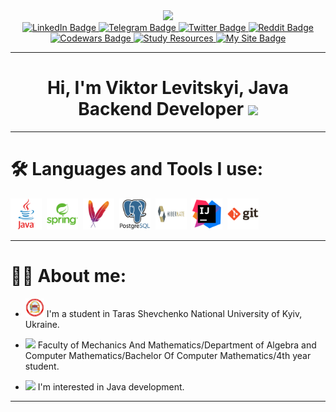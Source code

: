 <div id="header" align="center">
  <img src="https://media.giphy.com/media/v1.Y2lkPTc5MGI3NjExaHltcmk5bTdlc255anFvc2ZvYjJ0ZThwbmR5dm03Z2wzdjg1OXd2byZlcD12MV9pbnRlcm5hbF9naWZfYnlfaWQmY3Q9Zw/3oKIPnAiaMCws8nOsE/giphy.gif" width="250"/>
</div>

<div id="badges" align="center">
 <a href="https://www.linkedin.com/in/viktor-levitskyi-391447266/">
  <img src="https://img.shields.io/badge/LinkedIn-white?style=for-the-badge&logo=linkedin&logoColor=blue" alt="LinkedIn Badge"/>
 </a>
 <a href="https://t.me/Viktor_Levitskyi">
  <img src="https://img.shields.io/badge/Telegram-black?style=for-the-badge&logo=telegram&logoColor=white" alt="Telegram Badge"/>
 </a>
 <a href="https://twitter.com/levitskyi_v">
   <img src="https://img.shields.io/badge/Twitter-blue?style=for-the-badge&logo=twitter&logoColor=white" alt="Twitter Badge"/>
 </a>
 <a href="https://www.reddit.com/user/Diplomat02">
   <img src="https://img.shields.io/badge/Reddit-orange?style=for-the-badge&logo=reddit&logoColor=white" alt="Reddit Badge"/>
 </a>
 <a href="https://www.codewars.com/users/Viktor_Levitskyi">
   <img src="https://img.shields.io/badge/Codewars-red?style=for-the-badge&logo=codewars&logoColor=black" alt="Codewars Badge"/>
 </a>
 <a href="https://www.youtube.com/playlist?list=PLTbWlgSorUOZzInUbolgwpdvFxYvtjvcg">
   <img src="https://img.shields.io/badge/Youtube-green?style=for-the-badge&logo=youtube&logoColor=white" alt="Study Resources"/>
 </a>
 <a href="https://levickij15.wixsite.com/levit-java">
   <img src="https://img.shields.io/badge/My%20Technical%20Blog-yellow" alt="My Site Badge" width="148px"/>
 </a>
</div>

---

<div id="headers" align="center">
<h1>
  Hi, I'm Viktor Levitskyi, Java Backend Developer
  <img src="https://emoji.discadia.com/emojis/19e6e7b6-e2c9-4cfa-8f13-cdd371a91f02.gif" width="50px"/>
</h1>
</div>

---

# 🛠️ Languages and Tools I use:

<div>
  <img src="https://github.com/devicons/devicon/blob/master/icons/java/java-original-wordmark.svg" title="Java" alt="Java" width="50" height="50"/>&nbsp;
  <img src="https://github.com/devicons/devicon/blob/master/icons/spring/spring-original-wordmark.svg" title="Spring" alt="Spring" width="50" height="50"/>&nbsp;
  <img src="https://github.com/viktor-levic/viktor-levic/blob/main/Apache%20Maven.svg" title="Maven" alt="Maven" width="50" height="50"/>&nbsp;
  <img src="https://github.com/devicons/devicon/blob/master/icons/postgresql/postgresql-original-wordmark.svg" title="PostgreSQL" alt="PostgreSQL" width="50" height="50"/>&nbsp;
  <img src="https://github.com/viktor-levic/viktor-levic/blob/main/hibernate-ar21.svg" title="Hibernate" alt="Hibernate" width="50" height="50"/>&nbsp;
  <img src="https://github.com/devicons/devicon/blob/master/icons/intellij/intellij-original.svg" title="IntelliJ IDEA" alt="IntelliJ IDEA" width="50" height="50"/>&nbsp;
  <img src="https://github.com/devicons/devicon/blob/master/icons/git/git-original-wordmark.svg" title="Git" alt="Git" width="50" height="50"/>&nbsp;
</div>

---
 
# 👨‍💻 About me:
- <img src="https://github.com/viktor-levic/viktor-levic/blob/main/КНУ_МЕХМАТ.gif" width="30"> I'm a student in Taras Shevchenko National University of Kyiv, Ukraine.

- <img src="https://media.tenor.com/iKq0McbAqCMAAAAC/math-zach-galifianakis.gif" width="30"> Faculty of Mechanics And Mathematics/Department of Algebra and Computer Mathematics/Bachelor Of Computer Mathematics/4th year student.

- <img src="https://media.giphy.com/media/WUlplcMpOCEmTGBtBW/giphy.gif" width="30"> I'm interested in Java development.

---
